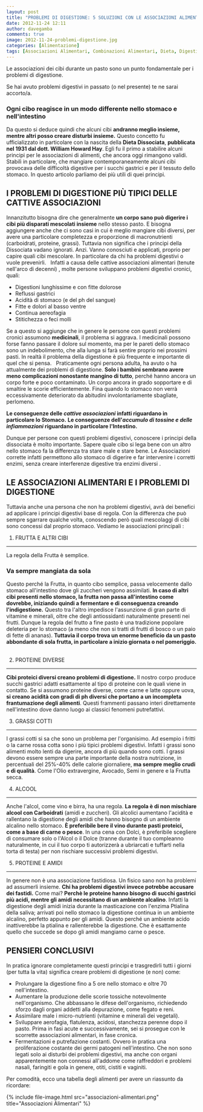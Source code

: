 ```yaml
---
layout: post
title: "PROBLEMI DI DIGESTIONE: 5 SOLUZIONI CON LE ASSOCIAZIONI ALIMENTARI"
date: 2012-11-24 12:11
author: davegamba
comments: true
image: 2012-11-24-problemi-digestione.jpg
categories: [Alimentazione]
tags: [Associazioni Alimentari, Combinazioni Alimentari, Dieta, Digestione, Dissociata, Problemi Digestivi]
---
```

Le associazioni dei cibi durante un pasto sono un punto fondamentale per i problemi di digestione.

Se hai avuto problemi digestivi in passato (o nel presente) te ne sarai accorto/a.

### Ogni cibo reagisce in un modo differente nello stomaco e nell'intestino

Da questo si deduce quindi che alcuni cibi **andranno meglio insieme, mentre altri posso creare disturbi insieme.** Questo concetto fu ufficializzato in particolare con la nascita della **Dieta Dissociata**, **pubblicata nel 1931 dal dott. William Howard Hay**. Egli fu il primo a stabilire alcuni principi per le associazioni di alimenti, che ancora oggi rimangono validi. Stabilì in particolare, che mangiare contemporaneamente alcuni cibi provocava delle difficoltà digestive per i succhi gastrici e per il tessuto dello stomaco. In questo articolo parliamo dei più utili di quei principi.

I PROBLEMI DI DIGESTIONE PIÙ TIPICI DELLE CATTIVE ASSOCIAZIONI
---------------------------------------------------------------

Innanzitutto bisogna dire che generalmente **un corpo sano può digerire i cibi più disparati mescolati insieme** nello stesso pasto. E bisogna aggiungere anche che ci sono casi in cui è meglio mangiare cibi diversi, per avere una particolare completezza e proporzione di macronutrienti (carboidrati, proteine, grassi). Tuttavia non significa che i principi della Dissociata vadano ignorati. Anzi. Vanno conosciuti e applicati, proprio per capire quali cibi mescolare. In particolare da chi ha problemi digestivi o vuole prevenirli.   Infatti a causa delle cattive associazioni alimentari (tenute nell'arco di decenni) , molte persone sviluppano problemi digestivi cronici, quali:

- Digestioni lunghissime e con fitte dolorose
- Reflussi gastrici
- Acidità di stomaco (e del ph del sangue)
- Fitte e dolori al basso ventre
- Continua aereofagia
- Stitichezza o feci molli

Se a questo si aggiunge che in genere le persone con questi problemi cronici assumono **medicinali**, il problema si aggrava. I medicinali possono forse fanno passare il dolore sul momento, ma per le pareti dello stomaco sono un indebolimento, che alla lunga si farà sentire proprio nei prossimi pasti. In realtà il problema della digestione è più frequente e importante di quel che si pensa.   Praticamente ogni persona adulta, ha avuto o ha attualmente dei problemi di digestione. **Solo i bambini sembrano avere meno complicazioni nonostante mangino di tutto**, perché hanno ancora un corpo forte e poco contaminato. Un corpo ancora in grado sopportare e di smaltire le scorie efficientemente. Fina quando lo stomaco non verrà eccessivamente deteriorato da abitudini involontariamente sbagliate, perlomeno.

**Le conseguenze delle _cattive associazioni_ infatti riguardano in particolare lo Stomaco.**
**Le conseguenze dell'_accumulo di tossine e delle infiammazioni_ riguardano in particolare l'Intestino.**

Dunque per persone con questi problemi digestivi, conoscere i principi della dissociata è molto importante. Sapere quale cibo si lega bene con un altro nello stomaco fa la differenza tra stare male e stare bene. Le Associazioni corrette infatti permettono allo stomaco di digerire e far intervenire i corretti enzimi, senza creare interferenze digestive tra enzimi diversi .  

LE ASSOCIAZIONI ALIMENTARI E I PROBLEMI DI DIGESTIONE
-----------------------------------------------------

Tuttavia anche una persona che non ha problemi digestivi, avrà dei benefici ad applicare i principi digestivi base di regola. Con la differenza che può sempre sgarrare qualche volta, conoscendo però quali mescolaggi di cibi sono concessi dal proprio stomaco. Vediamo le associazioni principali :  

1) FRUTTA E ALTRI CIBI
----------------------

La regola della Frutta è semplice.

### Va sempre mangiata da sola

Questo perché la Frutta, in quanto cibo semplice, passa velocemente dallo stomaco all'intestino dove gli zuccheri vengono assimilati. **In caso di altri cibi presenti nello stomaco, la frutta non passa all'intestino come dovrebbe, iniziando quindi a fermentare e di conseguenza creando l'indigestione.** Questo tra l'altro impedisce l'assunzione di gran parte di vitamine e minerali, oltre che degli antiossidanti naturalmente presenti nei frutti. Dunque la regola del frutto a fine pasto è una tradizione popolare deleteria per lo stomaco (a meno che non si tratti di frutti di bosco o un paio di fette di ananas). **Tuttavia il corpo trova un enorme beneficio da un pasto abbondante di sola frutta, in particolare a inizio giornata o nel pomeriggio.**  

2) PROTEINE DIVERSE
-------------------

**Cibi proteici diversi creano problemi di digestione.** Il nostro corpo produce succhi gastrici adatti esattamente al tipo di proteine con le quali viene in contatto. Se si assumono proteine diverse, come carne e latte oppure uova, **si creano acidità con gradi di ph diversi che portano a un incompleta frantumazione degli alimenti**. Questi frammenti passano interi direttamente nell'intestino dove danno luogo ai classici fenomeni putrefattivi.  

3) GRASSI COTTI
---------------

I grassi cotti si sa che sono un problema per l'organisimo. Ad esempio i fritti o la carne rossa cotta sono i più tipici problemi digestivi. Infatti i grassi sono alimenti molto lenti da digerire, ancora di più quando sono cotti. I grassi devono essere sempre una parte importante della nostra nutrizione, in percentuali del 25%-40% delle calorie giornaliere, **ma sempre meglio crudi e di qualità**. Come l'Olio extravergine, Avocado, Semi in genere e la Frutta secca.  

4) ALCOOL
---------

Anche l'alcol, come vino e birra, ha una regola. **La regola è di non mischiare alcool con Carboidrati** (amidi e zuccheri). Gli alcolici aumentano l'acidità e rallentano la digestione degli amidi che hanno bisogno di un ambiente alcalino nello stomaco. **È preferibile bere il vino durante pasti proteici, come a base di carne o pesce**. In una cena con Dolci, è preferibile scegliere di consumare solo o l'Alcol o il Dolce (tranne durante il tuo compleanno naturalmente, in cui il tuo corpo ti autorizzerà a ubriarcati e tuffarti nella torta di testa) per non rischiare successivi problemi digestivi.  

5) PROTEINE E AMIDI
-------------------

In genere non è una associazione fastidiosa. Un fisico sano non ha problemi ad assumerli insieme. **Chi ha problemi digestivi invece potrebbe accusare dei fastidi.** Come mai? **Perchè le proteine hanno bisogno di succhi gastrici più acidi, mentre gli amidi necessitano di un ambiente alcalino**. Infatti la digestione degli amidi inizia durante la masticazione con l'enzima Ptialina della saliva; arrivati poi nello stomaco la digestione continua in un ambiente alcalino, perfetto appunto per gli amidi. Questo perché un ambiente acido inattiverebbe la ptialina e rallenterebbe la digestione. Che è esattamente quello che succede se dopo gli amidi mangiamo carne o pesce.  

PENSIERI CONCLUSIVI
-------------------

In pratica ignorare completamente questi principi e trasgredirli tutti i giorni (per tutta la vita) significa creare problemi di digestione (e non) come:  

- Prolungare la digestione fino a 5 ore nello stomaco e oltre 70 nell'intestino.
- Aumentare la produzione delle scorie tossiche notevolmente nell'organismo. Che abbassano le difese dell'organismo, richiedendo sforzo dagli organi addetti alla depurazione, come fegato e reni.
- Assimilare male i micro-nutrienti (vitamine e minerali dei vegetali).
- Sviluppare aerofagia, flatulenza, acidosi, stanchezza perenne dopo il pasto. Prima in fasi acute e successivamente, sei si prosegue con le scorrette associazioni alimentari, in fase cronica.
- Fermentazioni e putrefazione costanti. Ovvero in pratica una proliferazione costante dei germi patogeni nell'intestino. Che non sono legati solo ai disturbi dei problemi digestivi, ma anche con organi apparentemente non connessi all'addome come raffreddori e problemi nasali, faringiti e gola in genere, otiti, cistiti e vaginiti.

Per comodità, ecco una tabella degli alimenti per avere un riassunto da ricordare:

{% include file-image.html src="associazioni-alimentari.png" title="Associazioni Alimentari" %}
